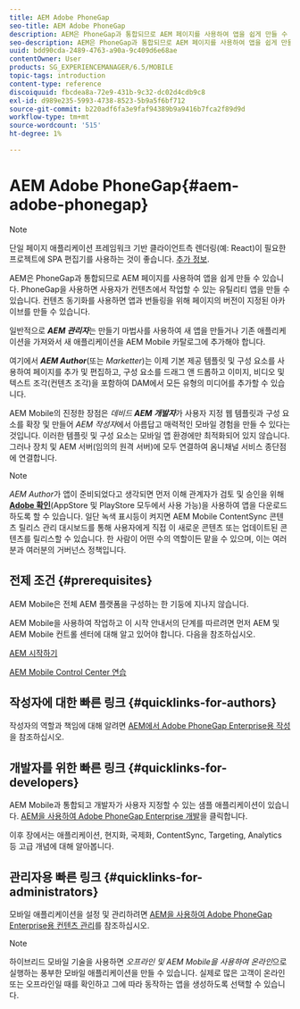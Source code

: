 ```yaml
---
title: AEM Adobe PhoneGap
seo-title: AEM Adobe PhoneGap
description: AEM은 PhoneGap과 통합되므로 AEM 페이지를 사용하여 앱을 쉽게 만들 수 있습니다. Adobe PhoneGap Enterprise를 시작하려면 이 페이지를 따르십시오.
seo-description: AEM은 PhoneGap과 통합되므로 AEM 페이지를 사용하여 앱을 쉽게 만들 수 있습니다. Adobe PhoneGap Enterprise를 시작하려면 이 페이지를 따르십시오.
uuid: bdd90cda-2489-4763-a90a-9c409d6e68ae
contentOwner: User
products: SG_EXPERIENCEMANAGER/6.5/MOBILE
topic-tags: introduction
content-type: reference
discoiquuid: fbcdea8a-72e9-431b-9c32-dc02d4cdb9c8
exl-id: d989e235-5993-4738-8523-5b9a5f6bf712
source-git-commit: b220adf6fa3e9faf94389b9a9416b7fca2f89d9d
workflow-type: tm+mt
source-wordcount: '515'
ht-degree: 1%

---
```


# AEM Adobe PhoneGap{#aem-adobe-phonegap}

>[!NOTE]
>
>단일 페이지 애플리케이션 프레임워크 기반 클라이언트측 렌더링(예: React)이 필요한 프로젝트에 SPA 편집기를 사용하는 것이 좋습니다. [추가 정보](/help/sites-developing/spa-overview.md).

AEM은 PhoneGap과 통합되므로 AEM 페이지를 사용하여 앱을 쉽게 만들 수 있습니다. PhoneGap을 사용하면 사용자가 컨텐츠에서 작업할 수 있는 유틸리티 앱을 만들 수 있습니다. 컨텐츠 동기화를 사용하면 앱과 번들링을 위해 페이지의 버전이 지정된 아카이브를 만들 수 있습니다.

일반적으로 ***AEM 관리자***&#x200B;는 만들기 마법사를 사용하여 새 앱을 만들거나 기존 애플리케이션을 가져와서 새 애플리케이션을 AEM Mobile 카탈로그에 추가해야 합니다.

여기에서 ***AEM Author***(또는 *Marketter*)는 이제 기본 제공 템플릿 및 구성 요소를 사용하여 페이지를 추가 및 편집하고, 구성 요소를 드래그 앤 드롭하고 이미지, 비디오 및 텍스트 조각(컨텐츠 조각)을 포함하여 DAM에서 모든 유형의 미디어를 추가할 수 있습니다.

AEM Mobile의 진정한 장점은 *데비드* ***AEM 개발자***&#x200B;가 사용자 지정 웹 템플릿과 구성 요소를 확장 및 만들어 *AEM 작성자*&#x200B;에서 아름답고 매력적인 모바일 경험을 만들 수 있다는 것입니다. 이러한 템플릿 및 구성 요소는 모바일 앱 환경에만 최적화되어 있지 않습니다.그러나 장치 및 AEM 서버(임의의 원격 서버)에 모두 연결하여 옴니채널 서비스 종단점에 연결합니다.

>[!NOTE]
>
>*AEM Author*&#x200B;가 앱이 준비되었다고 생각되면 먼저 이해 관계자가 검토 및 승인을 위해 **[Adobe 확인](/help/mobile/phonegap-mobile-quickstart.md)**(AppStore 및 PlayStore 모두에서 사용 가능)을 사용하여 앱을 다운로드하도록 할 수 있습니다. 일단 녹색 표시등이 켜지면 AEM Mobile ContentSync 콘텐츠 릴리스 관리 대시보드를 통해 사용자에게 직접 이 새로운 콘텐츠 또는 업데이트된 콘텐츠를 릴리스할 수 있습니다. 한 사람이 어떤 수의 역할이든 맡을 수 있으며, 이는 여러분과 여러분의 거버넌스 정책입니다.

## 전제 조건 {#prerequisites}

AEM Mobile은 전체 AEM 플랫폼을 구성하는 한 기둥에 지나지 않습니다.

AEM Mobile을 사용하여 작업하고 이 시작 안내서의 단계를 따르려면 먼저 AEM 및 AEM Mobile 컨트롤 센터에 대해 알고 있어야 합니다. 다음을 참조하십시오.

[AEM 시작하기](/help/sites-deploying/deploy.md)

[AEM Mobile Control Center 연습](/help/mobile/phonegap-authoring-apps.md)

## 작성자에 대한 빠른 링크 {#quicklinks-for-authors}

작성자의 역할과 책임에 대해 알려면 [AEM에서 Adobe PhoneGap Enterprise용 작성](/help/mobile/phonegap.md)을 참조하십시오.

## 개발자를 위한 빠른 링크 {#quicklinks-for-developers}

AEM Mobile과 통합되고 개발자가 사용자 지정할 수 있는 샘플 애플리케이션이 있습니다. [AEM을 사용하여 Adobe PhoneGap Enterprise 개발](/help/mobile/developing-in-phonegap.md)을 클릭합니다.

이후 장에서는 애플리케이션, 현지화, 국제화, ContentSync, Targeting, Analytics 등 고급 개념에 대해 알아봅니다.

## 관리자용 빠른 링크 {#quicklinks-for-administrators}

모바일 애플리케이션을 설정 및 관리하려면 [AEM을 사용하여 Adobe PhoneGap Enterprise용 컨텐츠 관리](/help/mobile/administer-phonegap.md)를 참조하십시오.

>[!NOTE]
>
>하이브리드 모바일 기술을 사용하면 *오프라인 및 AEM Mobile을 사용하여 온라인*&#x200B;으로 실행하는 풍부한 모바일 애플리케이션을 만들 수 있습니다. 실제로 많은 고객이 온라인 또는 오프라인일 때를 확인하고 그에 따라 동작하는 앱을 생성하도록 선택할 수 있습니다.
